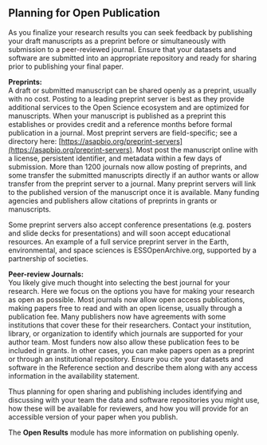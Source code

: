 ## Planning for Open Publication

As you finalize your research results you can seek feedback by publishing your draft manuscripts as a preprint before or simultaneously with submission to a peer-reviewed journal. 
Ensure that your datasets and software are submitted into an appropriate repository and ready for sharing prior to publishing your final paper. 

**Preprints:**  
A draft or submitted manuscript can be shared openly as a preprint, usually with no cost. Posting to a leading preprint server is best as they provide additional services to the Open Science ecosystem and are optimized for manuscripts. 
When your manuscript is published as a preprint this establishes or provides credit and a reference months before formal publication in a journal. 
Most preprint servers are field-specific; see a directory here: [https://asapbio.org/preprint-servers](https://asapbio.org/preprint-servers). 
Most post the manuscript online with a license, persistent identifier, and metadata within a few days of submission. More than 1200 journals now allow posting of preprints, and some transfer the submitted manuscripts directly if an author wants or allow transfer from the preprint server to a journal. 
Many preprint servers will link to the published version of the manuscript once it is available. Many funding agencies and publishers allow citations of preprints in grants or manuscripts.

Some preprint servers also accept conference presentations (e.g. posters and slide decks for presentations) and will soon accept educational resources. 
An example of a full service preprint server in the Earth, environmental, and space sciences is ESSOpenArchive.org, supported by a partnership of societies.  

**Peer-review Journals:**  
You likely give much thought into selecting the best journal for your research.  Here we focus on the options you have for making your research as open as possible. 
Most journals now allow open access publications, making papers free to read and with an open license, usually through  a publication fee. Many publishers now have agreements with some institutions that cover these for their researchers. 
Contact your institution, library,  or organization to identify which journals are supported for your author team. Most funders now also allow these publication fees to be included in grants.
In other cases, you can make papers open as a preprint or through an institutional repository. 
Ensure you cite your datasets and software in the Reference section and describe them along with any access information in the availability statement. 

Thus planning for open sharing and publishing includes identifying and discussing with your team the data and software repositories you might use, how these will be available for reviewers, and how you will provide for an accessible version of your paper when you publish. 
 
The **Open Results** module  has more information on publishing openly.
